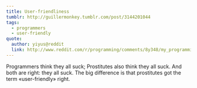 ```yaml
---
title: User-friendliness
tumblr: http://guillermonkey.tumblr.com/post/3144201044
tags:
  - programmers
  - user-friendly
quote:
  author: yiyus@reddit
  link: http://www.reddit.com/r/programming/comments/8y348/my_programming_quotes_file_was_well_received_when/c0aspwo
---
```


Programmers think they all suck; Prostitutes also think they all suck. And both are right: they all suck. The big difference is that prostitutes got the term «user-friendly» right.
